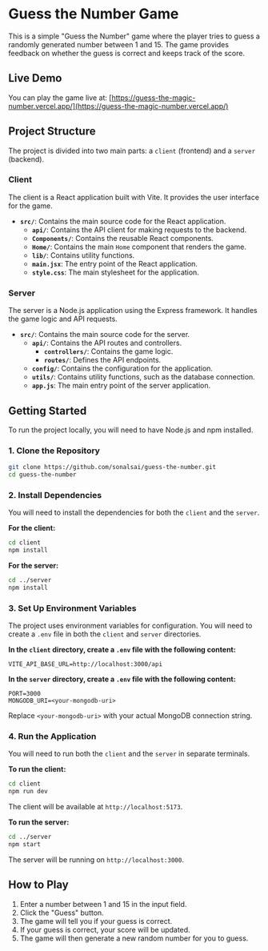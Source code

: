 
# Guess the Number Game

This is a simple "Guess the Number" game where the player tries to guess a randomly generated number between 1 and 15. The game provides feedback on whether the guess is correct and keeps track of the score.

## Live Demo

You can play the game live at: [https://guess-the-magic-number.vercel.app/](https://guess-the-magic-number.vercel.app/)

## Project Structure

The project is divided into two main parts: a `client` (frontend) and a `server` (backend).

### Client

The client is a React application built with Vite. It provides the user interface for the game.

- **`src/`**: Contains the main source code for the React application.
  - **`api/`**: Contains the API client for making requests to the backend.
  - **`Components/`**: Contains the reusable React components.
  - **`Home/`**: Contains the main `Home` component that renders the game.
  - **`lib/`**: Contains utility functions.
  - **`main.jsx`**: The entry point of the React application.
  - **`style.css`**: The main stylesheet for the application.

### Server

The server is a Node.js application using the Express framework. It handles the game logic and API requests.

- **`src/`**: Contains the main source code for the server.
  - **`api/`**: Contains the API routes and controllers.
    - **`controllers/`**: Contains the game logic.
    - **`routes/`**: Defines the API endpoints.
  - **`config/`**: Contains the configuration for the application.
  - **`utils/`**: Contains utility functions, such as the database connection.
  - **`app.js`**: The main entry point of the server application.

## Getting Started

To run the project locally, you will need to have Node.js and npm installed.

### 1. Clone the Repository

```bash
git clone https://github.com/sonalsai/guess-the-number.git
cd guess-the-number
```

### 2. Install Dependencies

You will need to install the dependencies for both the `client` and the `server`.

**For the client:**

```bash
cd client
npm install
```

**For the server:**

```bash
cd ../server
npm install
```

### 3. Set Up Environment Variables

The project uses environment variables for configuration. You will need to create a `.env` file in both the `client` and `server` directories.

**In the `client` directory, create a `.env` file with the following content:**

```
VITE_API_BASE_URL=http://localhost:3000/api
```

**In the `server` directory, create a `.env` file with the following content:**

```
PORT=3000
MONGODB_URI=<your-mongodb-uri>
```

Replace `<your-mongodb-uri>` with your actual MongoDB connection string.

### 4. Run the Application

You will need to run both the `client` and the `server` in separate terminals.

**To run the client:**

```bash
cd client
npm run dev
```

The client will be available at `http://localhost:5173`.

**To run the server:**

```bash
cd ../server
npm start
```

The server will be running on `http://localhost:3000`.

## How to Play

1.  Enter a number between 1 and 15 in the input field.
2.  Click the "Guess" button.
3.  The game will tell you if your guess is correct.
4.  If your guess is correct, your score will be updated.
5.  The game will then generate a new random number for you to guess.
